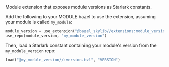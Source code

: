 <!-- Generated with Stardoc: http://skydoc.bazel.build -->

Module extension that exposes module versions as Starlark constants.

Add the following to your MODULE.bazel to use the extension, assuming your
module is called `my_module`:

```python
module_version = use_extension("@bazel_skylib//extensions:module_version.bzl", "module_version")
use_repo(module_version, "my_module_version")
```

Then, load a Starlark constant containing your module's version from the
`my_module_version` repo:

```python
load("@my_module_version//:version.bzl", "VERSION")
```



